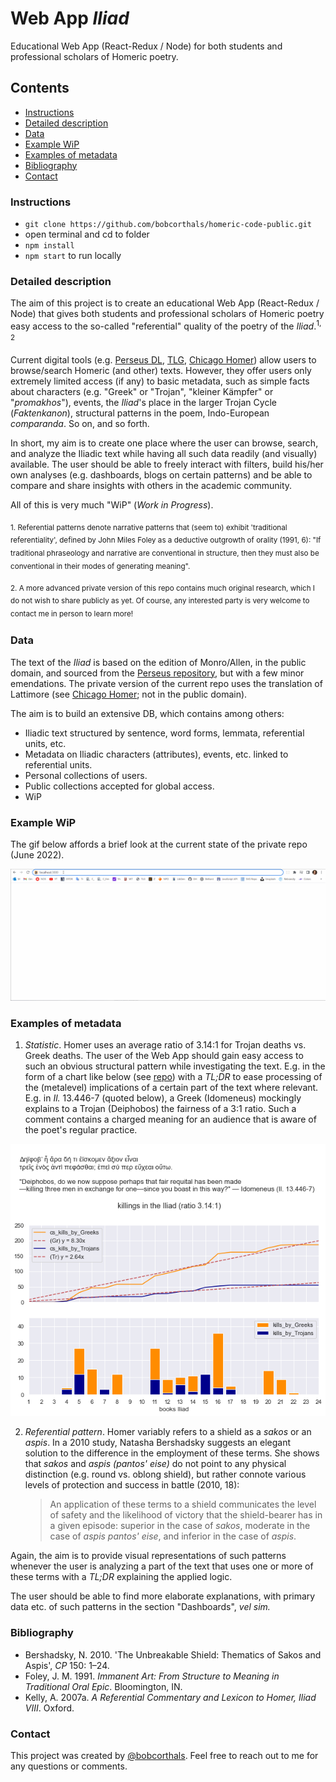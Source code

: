 # Web App *Iliad*

Educational Web App (React-Redux / Node) for both students and professional scholars of Homeric poetry.

## Contents

* [Instructions](#instructions)
* [Detailed description](#detailed-description)
* [Data](#data)
* [Example WiP](#example-wip)
* [Examples of metadata](#examples-of-metadata)
* [Bibliography](#bibliography)
* [Contact](#contact)

### Instructions

* `git clone https://github.com/bobcorthals/homeric-code-public.git`
* open terminal and cd to folder
* `npm install`
* `npm start` to run locally

### Detailed description

The aim of this project is to create an educational Web App (React-Redux / Node) that gives both students and professional scholars of Homeric poetry easy access to the so-called "referential" quality of the poetry of the *Iliad*.<sup>1, 2<sup>

Current digital tools (e.g. [Perseus DL](http://www.perseus.tufts.edu/hopper/), [TLG](http://stephanus.tlg.uci.edu/), [Chicago Homer](https://homer.library.northwestern.edu/)) allow users to browse/search Homeric (and other) texts. However, they offer users only extremely limited access (if any) to basic metadata, such as simple facts about characters (e.g. "Greek" or "Trojan", "kleiner Kämpfer" or "*promakhos*"), events, the *Iliad*'s place in the larger Trojan Cycle (*Faktenkanon*), structural patterns in the poem, Indo-European *comparanda*. So on, and so forth.

In short, my aim is to create one place where the user can browse, search, and analyze the Iliadic text while having all such data readily (and visually) available. The user should be able to freely interact with filters, build his/her own analyses (e.g. dashboards, blogs on certain patterns) and be able to compare and share insights with others in the academic community.

All of this is very much "WiP" (*Work in Progress*).

<sub>1. Referential patterns denote narrative patterns that (seem to) exhibit 'traditional referentiality', defined by John Miles Foley as a deductive outgrowth of orality (1991, 6): "If traditional phraseology and narrative are conventional in structure, then they must also be conventional in their modes of generating meaning".</sub>

<sub>2. A more advanced private version of this repo contains much original research, which I do not wish to share publicly as yet. Of course, any interested party is very welcome to contact me in person to learn more!<sub>

### Data

The text of the *Iliad* is based on the edition of Monro/Allen, in the public domain, and sourced from the [Perseus repository](https://raw.githubusercontent.com/PerseusDL/canonical-greekLit/master/data/tlg0012/tlg001/tlg0012.tlg001.perseus-grc2.xml), but with a few minor emendations. The private version of the current repo uses the translation of Lattimore (see [Chicago Homer](https://homer.library.northwestern.edu/); not in the public domain).

The aim is to build an extensive DB, which contains among others:
- Iliadic text structured by sentence, word forms, lemmata, referential units, etc.
- Metadata on Iliadic characters (attributes), events, etc. linked to referential units.
- Personal collections of users.
- Public collections accepted for global access.
- WiP

### Example WiP

The gif below affords a brief look at the current state of the private repo (June 2022).

![gif](./gif-example.gif)

### Examples of metadata

1. *Statistic*. Homer uses an average ratio of 3.14:1 for Trojan deaths vs. Greek deaths. The user of the Web App should gain easy access to such an obvious structural pattern while investigating the text. E.g. in the form of a chart like below (see [repo](https://github.com/bobcorthals/iliad_killings)) with a *TL;DR* to ease processing of the (metalevel) implications of a certain part of the text where relevant. E.g. in *Il.* 13.446-7 (quoted below), a Greek (Idomeneus) mockingly explains to a Trojan (Deiphobos) the fairness of a 3:1 ratio. Such a comment contains a charged meaning for an audience that is aware of the poet's regular practice. 

![plot](./iliad_killings_plot.png)

2. *Referential pattern*. Homer variably refers to a shield as a *sakos* or an *aspis*. In a 2010 study, Natasha Bershadsky suggests an elegant solution to the difference in the employment of these terms. She shows that *sakos* and *aspis (pantos' eise)* do not point to any physical distinction (e.g. round vs. oblong shield), but rather connote various levels of protection and success in battle (2010, 18):
  
    >An application of these terms to a shield communicates the level of safety and the likelihood of victory that the shield-bearer has in a given episode: superior in the case of *sakos*, moderate in the case of *aspis pantos' eise*, and inferior in the case of *aspis*.

Again, the aim is to provide visual representations of such patterns whenever the user is analyzing a part of the text that uses one or more of these terms with a *TL;DR* explaining the applied logic.

The user should be able to find more elaborate explanations, with primary data etc. of such patterns in the section "Dashboards", *vel sim.*

### Bibliography

- Bershadsky, N. 2010. 'The Unbreakable Shield: Thematics of Sakos and Aspis', *CP* 150: 1–24.
- Foley, J. M. 1991. *Immanent Art: From Structure to Meaning in Traditional Oral Epic*. Bloomington, IN.
- Kelly, A. 2007a. *A Referential Commentary and Lexicon to Homer, Iliad VIII*. Oxford.

### Contact

This project was created by [@bobcorthals](https://github.com/bobcorthals). Feel free to reach out to me for any questions or comments.